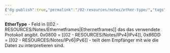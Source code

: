 ```yaml
---
{"dg-publish":true,"permalink":"/02-resources/notes/ether-type/","tags":["ethernet/protokoll","rahmen/identifikation","informatik/netzwerk"],"noteIcon":"","updated":"2025-10-29T12:59:05.947+01:00"}
---
```



**EtherType** - Feld in [[02 - RESOURCES/Notes/Ethernetframes\|Ethernetframes]] das das verwendete Protokoll angibt.
0x0800 = [[02 - RESOURCES/Notes/IPv4\|IPv4]], 0x86DD = [[02 - RESOURCES/Notes/IPv6\|IPv6]] - teilt dem Empfänger mit wie die Daten zu interpretieren sind.